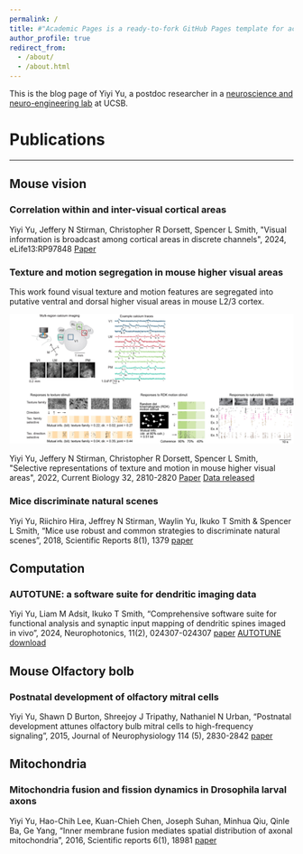 ```yaml
---
permalink: /
title: #"Academic Pages is a ready-to-fork GitHub Pages template for academic personal websites"
author_profile: true
redirect_from: 
  - /about/
  - /about.html
---
```


This is the blog page of Yiyi Yu, a postdoc researcher in a [neuroscience and neuro-engineering lab](https://slslab.org/) at UCSB. 

Publications
======
------
## Mouse vision
### Correlation within and inter-visual cortical areas 


Yiyi Yu, Jeffery N Stirman, Christopher R Dorsett, Spencer L Smith, "Visual information is broadcast among cortical areas in discrete channels", 2024, eLife13:RP97848
[Paper](https://elifesciences.org/reviewed-preprints/97848)


### Texture and motion segregation in mouse higher visual areas 
This work found visual texture and motion features are segregated into putative ventral and dorsal higher visual areas in mouse L2/3 cortex. 

![TextureMotionSegregation](/images/TextureMotionSegregation_summary.jpg)

Yiyi Yu, Jeffery N Stirman, Christopher R Dorsett, Spencer L Smith, "Selective representations of texture and motion in mouse higher visual areas", 2022, Current Biology 32, 2810-2820
[Paper](https://www.cell.com/current-biology/pdf/S0960-9822(22)00730-8.pdf)
[Data released](https://github.com/yuyiyi/Tuning-of-mouse-higher-visual-area)


### Mice discriminate natural scenes

Yiyi Yu, Riichiro Hira, Jeffrey N Stirman, Waylin Yu, Ikuko T Smith & Spencer L Smith, “Mice use robust and common strategies to discriminate natural scenes”, 2018, Scientific Reports 8(1), 1379
[paper](https://www.nature.com/articles/s41598-017-19108-w)


## Computation
### AUTOTUNE: a software suite for dendritic imaging data

Yiyi Yu, Liam M Adsit, Ikuko T Smith, “Comprehensive software suite for functional analysis and synaptic input mapping of dendritic spines imaged in vivo”, 2024, Neurophotonics, 11(2), 024307-024307
[paper](https://www.spiedigitallibrary.org/journals/neurophotonics/volume-11/issue-02/024307/Comprehensive-software-suite-for-functional-analysis-and-synaptic-input-mapping/10.1117/1.NPh.11.2.024307.full)
[AUTOTUNE download](https://github.com/yuyiyi/AUTOTUNE-for-Dendritic-imaging)



## Mouse Olfactory bolb
### Postnatal development of olfactory mitral cells 

Yiyi Yu, Shawn D Burton, Shreejoy J Tripathy, Nathaniel N Urban, “Postnatal development attunes olfactory bulb mitral cells to high-frequency signaling”, 2015, Journal of Neurophysiology 114 (5), 2830-2842
[paper](https://journals.physiology.org/doi/full/10.1152/jn.00315.2015)


## Mitochondria
### Mitochondria fusion and fission dynamics in Drosophila larval axons 

Yiyi Yu, Hao-Chih Lee, Kuan-Chieh Chen, Joseph Suhan, Minhua Qiu, Qinle Ba, Ge Yang, “Inner membrane fusion mediates spatial distribution of axonal mitochondria”, 2016, Scientific reports 6(1), 18981
[paper](https://www.nature.com/articles/srep18981#:~:text=A%20model%20of%20how%20local,the%20renewal%20is%20successfully%20completed.)

